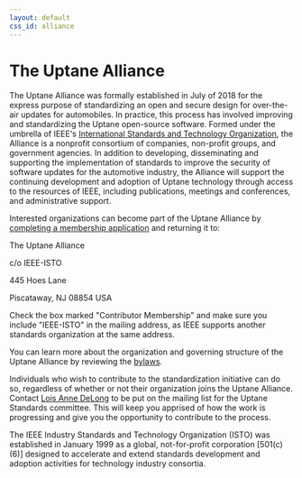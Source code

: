 ```yaml
---
layout: default
css_id: alliance
---
```



# The Uptane Alliance

The Uptane Alliance was formally established in July of 2018 for the express
purpose of standardizing an open and secure design for over-the-air updates
for automobiles.  In practice, this process has involved improving and
standardizing the Uptane open-source software. Formed under the umbrella of
IEEE's [International Standards and Technology Organization](https://ieee-isto.org/), the
Alliance is a nonprofit consortium of companies, non-profit groups, and government agencies.
In addition to developing, disseminating and supporting the implementation of
standards to improve the security of software updates for the automotive industry,
the Alliance will support the continuing development and adoption of Uptane technology
through access to the resources of IEEE, including publications, meetings and conferences,
and administrative support.

Interested organizations can become part of the Uptane Alliance by [completing a
membership application](assets/UptaneAllianceMembershipAgreement.pdf) and returning it to:

The Uptane Alliance

c/o IEEE-ISTO

445 Hoes Lane

Piscataway, NJ  08854 USA

Check the box marked "Contributor Membership" and make sure you include "IEEE-ISTO" in the mailing address, as IEEE supports another standards organization at the same address.

You can learn more about the organization and governing structure of the Uptane Alliance by reviewing the [bylaws](papers/UA_bylaws_71618.pdf).

Individuals who wish to contribute to the standardization initiative can do
so, regardless of whether or not their organization joins the Uptane Alliance.
Contact [Lois Anne DeLong](mailto:lad278@nyu.edu) to be put on the mailing list for
the Uptane Standards committee. This will keep you apprised of how the work is
progressing and give you the opportunity to contribute to the process.

The IEEE Industry Standards and Technology Organization (ISTO) was established
in January 1999 as a global, not-for-profit corporation
[501(c)(6)] designed to accelerate and extend standards development
and adoption activities for technology industry consortia.

